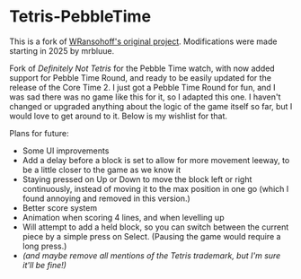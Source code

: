 # Tetris-PebbleTime

This is a fork of [WRansohoff's original project](https://github.com/WRansohoff/Tetris-PebbleTime/).
Modifications were made starting in 2025 by mrbluue.

Fork of *Definitely Not Tetris* for the Pebble Time watch, with now added support for Pebble Time Round, and ready to be easily updated for the release of the Core Time 2. 
I just got a Pebble Time Round for fun, and I was sad there was no game like this for it, so I adapted this one. I haven't changed or upgraded anything about the logic of the game itself so far, but I would love to get around to it. Below is my wishlist for that.

Plans for future:
- Some UI improvements
- Add a delay before a block is set to allow for more movement leeway, to be a little closer to the game as we know it 
- Staying pressed on Up or Down to move the block left or right continuously, instead of moving it to the max position in one go (which I found annoying and removed in this version.)
- Better score system
- Animation when scoring 4 lines, and when levelling up
- Will attempt to add a held block, so you can switch between the current piece by a simple press on Select. (Pausing the game would require a long press.)
- *(and maybe remove all mentions of the Tetris trademark, but I'm sure it'll be fine!)*
